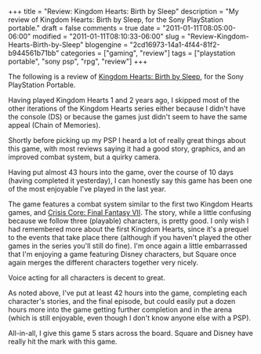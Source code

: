 +++
title = "Review: Kingdom Hearts: Birth by Sleep"
description = "My review of Kingdom Hearts: Birth by Sleep, for the Sony PlayStation portable."
draft = false
comments = true
date = "2011-01-11T08:05:00-06:00"
modified = "2011-01-11T08:10:33-06:00"
slug = "Review-Kingdom-Hearts-Birth-by-Sleep"
blogengine = "2cd16973-14a1-4f44-81f2-b944561b71bb"
categories = ["gaming", "review"]
tags = ["playstation portable", "sony psp", "rpg", "review"]
+++

<div class="note">
<p>The following is a review of <a rel="external" href="http://www.amazon.com/gp/product/B002I0GZ5Y?tag=strivinglifen-20">Kingdom Hearts: Birth by Sleep</a>, for the Sony PlayStation Portable.</p>
</div>
<p>Having played Kingdom Hearts 1 and 2 years ago, I skipped most of the other iterations of the Kingdom Hearts series either because I didn't have the console (DS) or because the games just didn't seem to have the same appeal (Chain of Memories).</p>
<p>Shortly before picking up my PSP I heard a lot of really great things about this game, with most reviews saying it had a good story, graphics, and an improved combat system, but a quirky camera.</p>
<p>Having put almost 43 hours into the game, over the course of 10 days (having completed it yesterday), I can honestly say this game has been one of the most enjoyable I've played in the last year.</p>
<p>The game features a combat system similar to the first two Kingdom Hearts games, and <a href="http://strivinglife.com/words/post/Review-Crisis-Core-Final-Fantasy-VII.aspx">Crisis Core: Final Fantasy VII</a>. The story, while a little confusing because we follow three (playable) characters, is pretty good. I only wish I had remembered more about the first Kingdom Hearts, since it's a prequel to the events that take place there (although if you haven't played the other games in the series you'll still do fine). I'm once again a little embarrassed that I'm enjoying a game featuring Disney characters, but Square once again merges the different characters together very nicely.</p>
<p>Voice acting for all characters is decent to great.</p>
<p>As noted above, I've put at least 42 hours into the game, completing each character's stories, and the final episode, but could easily put a dozen hours more into the game getting further completion and in the arena (which is still enjoyable, even though I don't know anyone else with a PSP).</p>
<p>All-in-all, I give this game 5 stars across the board. Square and Disney have really hit the mark with this game.</p>
